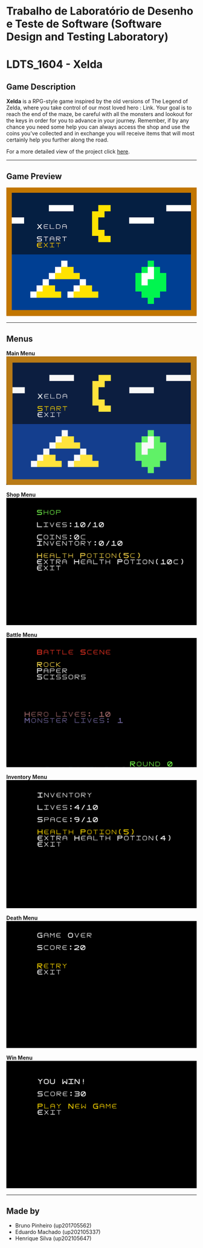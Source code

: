 <h1>Trabalho de Laboratório de Desenho e Teste de Software (Software Design and Testing Laboratory)</h1>

# LDTS_1604 - Xelda

## Game Description

**Xelda** is a RPG-style game inspired by the old versions of The Legend of Zelda, where you take control of our most 
loved hero : Link. Your goal is to reach the end of the maze, be careful with all the monsters and lookout for the keys
in order for you to advance in your journey. Remember, if by any chance you need some help you can always access the shop
and use the coins you've collected and in exchange you will receive items that will most certainly help you further along the road.

For a more detailed view of the project click [here](./docs/README.md).

---

## Game Preview
![](docs/images/giftestfinal2.gif)

---
## Menus
 **Main Menu**
![](docs/images/mmenu.png)

**Shop Menu**
![](docs/images/smenu.png)

**Battle Menu**
![](docs/images/bmenu.png)

**Inventory Menu**
![](docs/images/imenu.png)

**Death Menu**
![](docs/images/dmenu.png)

**Win Menu**
![](docs/images/wmenu.png)

---
## Made by

- Bruno Pinheiro (up201705562)
- Eduardo Machado (up202105337)
- Henrique Silva (up202105647)
